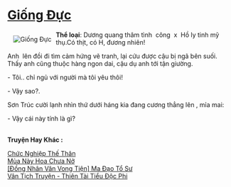 <a href="https://utruyen.com/giong-duc/17653/" title="Giống Đực"><h1>Giống Đực</h1></a><div style="display:table"><img align="right" style="float: left; padding: 10px;" src="https://utruyen.com/images/story/200x260/giong-duc.jpg" alt="Giống Đực"><b>Thể loại</b>: Dương quang thâm tình  công  x  Hồ ly tinh mỹ thụ.Có thịt, có H, đương nhiên! <p></p>Anh  lên đồi đi tìm cảm hứng vẽ tranh, lại cứu được cậu bị ngã bên suối. Thấy anh cũng thuộc hàng ngon dai, cậu dụ anh tới tận giường. <p></p>- Tôi.. chỉ ngủ với người mà tôi yêu thôi!<p></p>- Vậy sao?. <p></p>Sơn Trúc cười lạnh nhìn thứ dưới háng kia đang cương thẳng lên , mỉa mai:<p></p>- Vậy cái này tính là gì?</div><p><br><b>Truyện Hay Khác :</b></p><a href="https://utruyen.com/chuc-nghiep-the-than/6920/" alt="Chức Nghiệp Thế Thân">Chức Nghiệp Thế Thân</a><br/><a href="https://github.com/quanluxury/ngontinhhot/tree/master/truyenhay/19513/" alt="Mùa Này Hoa Chưa Nở">Mùa Này Hoa Chưa Nở</a><br/><a href="https://truyenngontinhay.wordpress.com/2019/10/03/dong-nhan-van-vong-tien-ma-dao-to-su/" alt="[Đồng Nhân Văn Vong Tiện] Ma Đạo Tổ Sư">[Đồng Nhân Văn Vong Tiện] Ma Đạo Tổ Sư</a><br/><a href="https://github.com/quanluxury/truyenhot/tree/master/truyenhay/16320/" alt="Vân Tịch Truyện - Thiên Tài Tiểu Độc Phi">Vân Tịch Truyện - Thiên Tài Tiểu Độc Phi</a><br/>